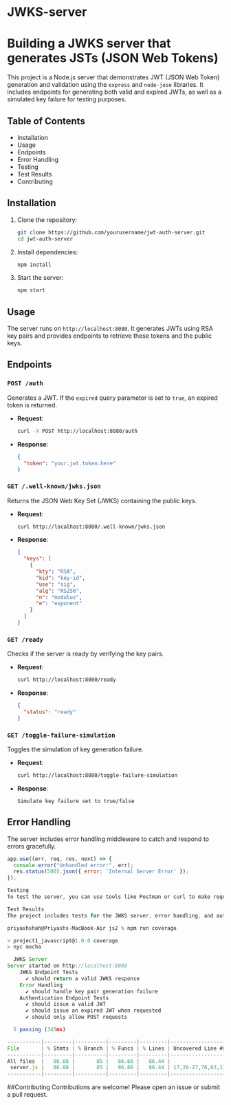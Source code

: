# JWKS-server 
# Building a JWKS server that generates JSTs (JSON Web Tokens)
This project is a Node.js server that demonstrates JWT (JSON Web Token) generation and validation using the `express` and `node-jose` libraries. It includes endpoints for generating both valid and expired JWTs, as well as a simulated key failure for testing purposes.

## Table of Contents

- Installation
- Usage
- Endpoints
- Error Handling
- Testing
- Test Results
- Contributing

## Installation

1. Clone the repository:
    ```bash
    git clone https://github.com/yourusername/jwt-auth-server.git
    cd jwt-auth-server
    ```

2. Install dependencies:
    ```bash
    npm install
    ```

3. Start the server:
    ```bash
    npm start
    ```

## Usage

The server runs on `http://localhost:8080`. It generates JWTs using RSA key pairs and provides endpoints to retrieve these tokens and the public keys.

## Endpoints

### `POST /auth`

Generates a JWT. If the `expired` query parameter is set to `true`, an expired token is returned.

- **Request**:
    ```bash
    curl -X POST http://localhost:8080/auth
    ```

- **Response**:
    ```json
    {
      "token": "your.jwt.token.here"
    }
    ```

### `GET /.well-known/jwks.json`

Returns the JSON Web Key Set (JWKS) containing the public keys.

- **Request**:
    ```bash
    curl http://localhost:8080/.well-known/jwks.json
    ```

- **Response**:
    ```json
    {
      "keys": [
        {
          "kty": "RSA",
          "kid": "key-id",
          "use": "sig",
          "alg": "RS256",
          "n": "modulus",
          "e": "exponent"
        }
      ]
    }
    ```

### `GET /ready`

Checks if the server is ready by verifying the key pairs.

- **Request**:
    ```bash
    curl http://localhost:8080/ready
    ```

- **Response**:
    ```json
    {
      "status": "ready"
    }
    ```
### `GET /toggle-failure-simulation`

Toggles the simulation of key generation failure.

- **Request**:
    ```bash
    curl http://localhost:8080/toggle-failure-simulation
    ```

- **Response**:
    ```text
    Simulate key failure set to true/false
    ```

## Error Handling

The server includes error handling middleware to catch and respond to errors gracefully.

```javascript
app.use((err, req, res, next) => {
  console.error("Unhandled error:", err);
  res.status(500).json({ error: 'Internal Server Error' });
});

Testing
To test the server, you can use tools like Postman or curl to make requests to the endpoints.

Test Results
The project includes tests for the JWKS server, error handling, and authentication endpoints. Here are the test results:

priyashshah@Priyashs-MacBook-Air js2 % npm run coverage

> project1_javascript@1.0.0 coverage
> nyc mocha

  JWKS Server
Server started on http://localhost:8080
    JWKS Endpoint Tests
      ✔ should return a valid JWKS response
    Error Handling
      ✔ should handle key pair generation failure
    Authentication Endpoint Tests
      ✔ should issue a valid JWT
      ✔ should issue an expired JWT when requested
      ✔ should only allow POST requests

  5 passing (345ms)

-----------|---------|----------|---------|---------|----------------------------
File       | % Stmts | % Branch | % Funcs | % Lines | Uncovered Line #s          
-----------|---------|----------|---------|---------|----------------------------
All files  |   86.88 |       85 |   86.66 |   86.44 |                            
 server.js |   86.88 |       85 |   86.66 |   86.44 | 17,26-27,76,83,116-117,127 
-----------|---------|----------|---------|---------|----------------------------
```
##Contributing
Contributions are welcome! Please open an issue or submit a pull request.
